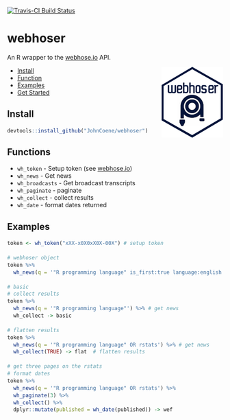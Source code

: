 [![Travis-CI Build Status](https://travis-ci.org/JohnCoene/webhoser.svg?branch=master)](https://travis-ci.org/JohnCoene/webhoser)

# webhoser

An R wrapper to the [webhose.io](https://webhose.io/) API.

<img src = "/man/figures/logo.png" align = "right" />

* [Install](#install)
* [Function](#functions)
* [Examples](#examples)
* [Get Started](http://webhoser.john-coene.com/)

## Install

```r
devtools::install_github("JohnCoene/webhoser")
```

## Functions

* `wh_token` - Setup token (see [webhose.io](https://webhose.io/))
* `wh_news` - Get news
* `wh_broadcasts` - Get broadcast transcripts
* `wh_paginate` - paginate
* `wh_collect` - collect results
* `wh_date` - format dates returned

## Examples

```r
token <- wh_token("xXX-x0X0xX0X-00X") # setup token

# webhoser object
token %>% 
  wh_news(q = '"R programming language" is_first:true language:english site_type:news') -> news

# basic
# collect results
token %>% 
  wh_news(q = '"R programming language"') %>% # get news
  wh_collect -> basic
  
# flatten results
token %>% 
  wh_news(q = '"R programming language" OR rstats') %>% # get news
  wh_collect(TRUE) -> flat  # flatten results

# get three pages on the rstats
# format dates
token %>%  
  wh_news(q = '"R programming language" OR rstats') %>% 
  wh_paginate(3) %>% 
  wh_collect() %>% 
  dplyr::mutate(published = wh_date(published)) -> wef
```